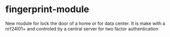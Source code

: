 # fingerprint-module
New module for lock the door of a home or for data center. It is make with a nrf24l01+ and controled by a central server for two factor authentication
